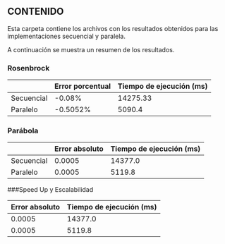 ## CONTENIDO

Esta carpeta contiene los archivos con los resultados obtenidos para las implementaciones secuencial y paralela.

A continuación se muestra un resumen de los resultados.

### Rosenbrock
|   | Error porcentual  |  Tiempo de ejecución (ms)  |
| ------------ | ------------ | ------------ |
| Secuencial  | -0.08%  |  14275.33 |
| Paralelo  | -0.5052%  |   5090.4 |



### Parábola

|   | Error absoluto  |  Tiempo de ejecución (ms)  |
| ------------ | ------------ | ------------ |
| Secuencial  | 0.0005  |  14377.0 |
| Paralelo  | 0.0005 |   5119.8 |

###Speed Up y Escalabilidad

|   Error absoluto  |  Tiempo de ejecución (ms)  |
| ------------ | ------------ |
| 0.0005  |  14377.0 |
| 0.0005 |   5119.8 |